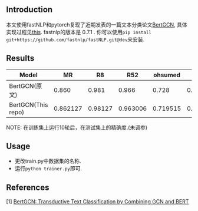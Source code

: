## Introduction
本文使用fastNLP和pytorch复现了近期发表的一篇文本分类论文[BertGCN](https://arxiv.org/abs/2105.05727),
具体实现过程见[this]().
fastnlp的版本是 0.7.1 . 你可以使用```pip install git+https://github.com/fastnlp/fastNLP.git@dev```来安装.
## Results
|Model|MR|R8|R52|ohsumed|20ng|
|----|----|----|---|---|---|
|BertGCN(原文)|0.860|0.981|0.966|0.728|0.893|
|BertGCN(This repo)|0.862127|0.98127|0.963006|0.719515|0.866304

NOTE: 在训练集上运行10轮后，在测试集上的精确度.(未调参)
## Usage
+ 更改train.py中数据集的名称.
+ 运行```python trainer.py```即可.

## References
[1] [BertGCN: Transductive Text Classification by Combining GCN and BERT](https://arxiv.org/abs/2105.05727)
